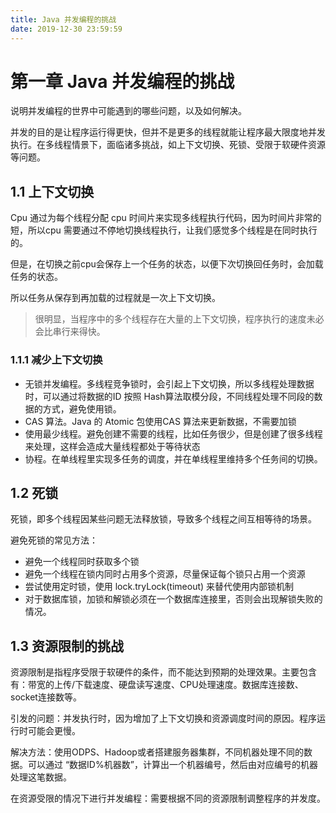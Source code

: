```yaml
---
title: Java 并发编程的挑战
date: 2019-12-30 23:59:59
---
```

# 第一章 Java 并发编程的挑战

说明并发编程的世界中可能遇到的哪些问题，以及如何解决。

并发的目的是让程序运行得更快，但并不是更多的线程就能让程序最大限度地并发执行。在多线程情景下，面临诸多挑战，如上下文切换、死锁、受限于软硬件资源等问题。

## 1.1 上下文切换

Cpu 通过为每个线程分配 cpu 时间片来实现多线程执行代码，因为时间片非常的短，所以cpu 需要通过不停地切换线程执行，让我们感觉多个线程是在同时执行的。

但是，在切换之前cpu会保存上一个任务的状态，以便下次切换回任务时，会加载任务的状态。

所以任务从保存到再加载的过程就是一次上下文切换。

> 很明显，当程序中的多个线程存在大量的上下文切换，程序执行的速度未必会比串行来得快。

### 1.1.1 减少上下文切换

- 无锁并发编程。多线程竞争锁时，会引起上下文切换，所以多线程处理数据时，可以通过将数据的ID 按照 Hash算法取模分段，不同线程处理不同段的数据的方式，避免使用锁。
- CAS 算法。Java 的 Atomic 包使用CAS 算法来更新数据，不需要加锁
- 使用最少线程。避免创建不需要的线程，比如任务很少，但是创建了很多线程来处理，这样会造成大量线程都处于等待状态
- 协程。在单线程里实现多任务的调度，并在单线程里维持多个任务间的切换。

## 1.2 死锁

死锁，即多个线程因某些问题无法释放锁，导致多个线程之间互相等待的场景。

避免死锁的常见方法：

- 避免一个线程同时获取多个锁
- 避免一个线程在锁内同时占用多个资源，尽量保证每个锁只占用一个资源
- 尝试使用定时锁，使用 lock.tryLock(timeout) 来替代使用内部锁机制
- 对于数据库锁，加锁和解锁必须在一个数据库连接里，否则会出现解锁失败的情况。

## 1.3 资源限制的挑战

资源限制是指程序受限于软硬件的条件，而不能达到预期的处理效果。主要包含有：带宽的上传/下载速度、硬盘读写速度、CPU处理速度。数据库连接数、socket连接数等。

引发的问题：并发执行时，因为增加了上下文切换和资源调度时间的原因。程序运行时可能会更慢。

解决方法：使用ODPS、Hadoop或者搭建服务器集群，不同机器处理不同的数据。可以通过 “数据ID%机器数”，计算出一个机器编号，然后由对应编号的机器处理这笔数据。

在资源受限的情况下进行并发编程：需要根据不同的资源限制调整程序的并发度。